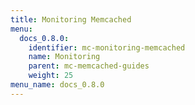 ```yaml
---
title: Monitoring Memcached
menu:
  docs_0.8.0:
    identifier: mc-monitoring-memcached
    name: Monitoring
    parent: mc-memcached-guides
    weight: 25
menu_name: docs_0.8.0
---
```

